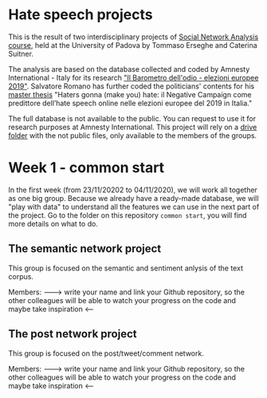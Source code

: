# Hate speech projects

This is the result of two interdisciplinary projects of [Social Network Analysis course](https://elearning.unipd.it/scienzeumane/course/view.php?id=9257), held at the University of Padova by Tommaso Erseghe and Caterina Suitner.

The analysis are based on the database collected and coded by Amnesty International - Italy for its research ["Il Barometro dell'odio - elezioni europee 2019"](https://www.amnesty.it/cosa-facciamo/elezioni-europee/). Salvatore Romano has further coded the politicians' contents for his [master thesis](https://github.com/SalvatoreRomano1/thesis) "Haters gonna (make you) hate: il Negative Campaign come predittore dell’hate speech online nelle elezioni europee del 2019 in Italia."

The full database is not available to the public. You can request to use it for research purposes at Amnesty International.
This project will rely on a [drive folder](https://drive.google.com/drive/folders/1zwXprmJgb6MEf1bFNjTDd_gHFF-fVIRE?usp=sharing) with the not public files, only available to the members of the groups. 


# Week 1 - common start
In the first week (from 23/11/20202 to 04/11/2020), we will work all together as one big group.
Because we already have a ready-made database, we will "play with data" to understand all the features we can use in the next part of the project.
Go to the folder on this repository ```common start```, you will find more details on what to do. 



## The semantic network project

This group is focused on the semantic and sentiment anlysis of the text corpus.

Members: 
---> write your name and link your Github repository, so the other colleagues will be able to watch your progress on the code and maybe take inspiration <-- 


## The post network project 

This group is focused on the post/tweet/comment network.

Members: 
---> write your name and link your Github repository, so the other colleagues will be able to watch your progress on the code and maybe take inspiration <-- 


